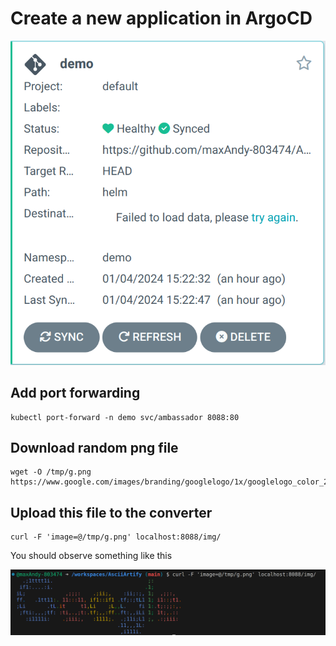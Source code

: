 # Create a new application in ArgoCD

![Screenshot of a Argocd.](https://github.com/maxAndy-803474/AsciiArtify/blob/main/31.png)

## Add port forwarding

```
kubectl port-forward -n demo svc/ambassador 8088:80
```

## Download random png file

```
wget -O /tmp/g.png https://www.google.com/images/branding/googlelogo/1x/googlelogo_color_272x92dp.png
```

## Upload this file to the converter

```
curl -F 'image=@/tmp/g.png' localhost:8088/img/
```
You should observe something like this

![Screenshot of a MVP.](https://github.com/maxAndy-803474/AsciiArtify/blob/main/10.png)

